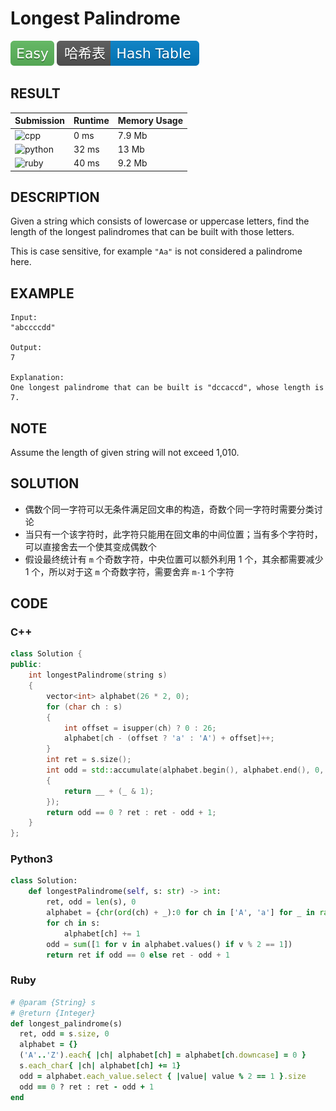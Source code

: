 # Longest Palindrome

![Easy](../../materials/-Easy-5cb85c.svg) ![Hash_Table](../../materials/哈希表-Hash_Table-007ec6.svg)

## RESULT

| Submission                                                        | Runtime | Memory Usage |
| ----------------------------------------------------------------- | ------- | ------------ |
| ![cpp](https://img.shields.io/badge/leetcode409-cpp-f34b7d.svg)   | 0 ms    | 7.9 Mb       |
| ![python](https://img.shields.io/badge/leetcode409-py-3572A5.svg) | 32 ms   | 13 Mb        |
| ![ruby](https://img.shields.io/badge/leetcode409-rb-701516.svg)   | 40 ms   | 9.2 Mb       |

## DESCRIPTION

Given a string which consists of lowercase or uppercase letters, find the length of the longest palindromes that can be built with those letters.

This is case sensitive, for example `"Aa"` is not considered a palindrome here.

## EXAMPLE

```plain
Input:
"abccccdd"

Output:
7

Explanation:
One longest palindrome that can be built is "dccaccd", whose length is 7.
```

## NOTE

Assume the length of given string will not exceed 1,010.

## SOLUTION

* 偶数个同一字符可以无条件满足回文串的构造，奇数个同一字符时需要分类讨论
* 当只有一个该字符时，此字符只能用在回文串的中间位置；当有多个字符时，可以直接舍去一个使其变成偶数个
* 假设最终统计有 `m` 个奇数字符，中央位置可以额外利用 1 个，其余都需要减少 1 个，所以对于这 `m` 个奇数字符，需要舍弃 `m-1` 个字符

## CODE

### C++

```cpp
class Solution {
public:
    int longestPalindrome(string s)
    {
        vector<int> alphabet(26 * 2, 0);
        for (char ch : s)
        {
            int offset = isupper(ch) ? 0 : 26;
            alphabet[ch - (offset ? 'a' : 'A') + offset]++;
        }
        int ret = s.size();
        int odd = std::accumulate(alphabet.begin(), alphabet.end(), 0, [](int __, int _) -> int
        {
            return __ + (_ & 1);
        });
        return odd == 0 ? ret : ret - odd + 1;
    }
};
```

### Python3

```python
class Solution:
    def longestPalindrome(self, s: str) -> int:
        ret, odd = len(s), 0
        alphabet = {chr(ord(ch) + _):0 for ch in ['A', 'a'] for _ in range(26)}
        for ch in s:
            alphabet[ch] += 1
        odd = sum([1 for v in alphabet.values() if v % 2 == 1])
        return ret if odd == 0 else ret - odd + 1
```

### Ruby

```ruby
# @param {String} s
# @return {Integer}
def longest_palindrome(s)
  ret, odd = s.size, 0
  alphabet = {}
  ('A'..'Z').each{ |ch| alphabet[ch] = alphabet[ch.downcase] = 0 }
  s.each_char{ |ch| alphabet[ch] += 1}
  odd = alphabet.each_value.select { |value| value % 2 == 1 }.size
  odd == 0 ? ret : ret - odd + 1
end
```